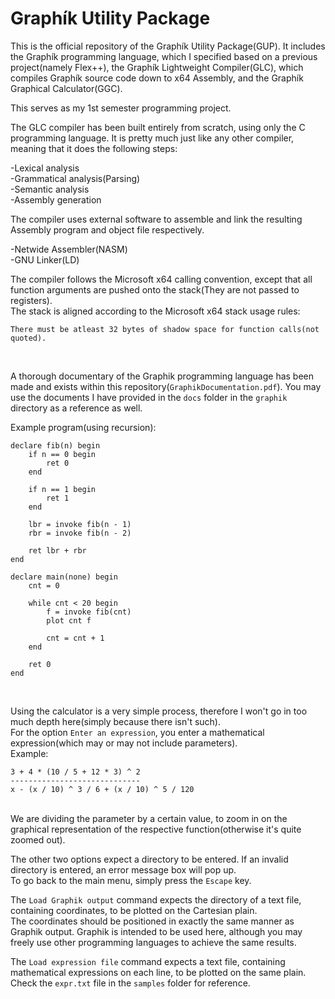# Graphík Utility Package
This is the official repository of the Graphík Utility Package(GUP). It includes the Graphík programming language, which I specified based on a previous project(namely Flex++), the Graphík Lightweight Compiler(GLC), which compiles Graphík source code down to x64 Assembly, and the Graphík Graphical Calculator(GGC).<br>

This serves as my 1st semester programming project.<br>

The GLC compiler has been built entirely from scratch, using only the C programming language. It is pretty much just like any other compiler, meaning that it does the following steps: <br>
<p>
-Lexical analysis<br>
-Grammatical analysis(Parsing)<br>
-Semantic analysis<br>
-Assembly generation
</p>

The compiler uses external software to assemble and link the resulting Assembly program and object file respectively.<br>
<p>
-Netwide Assembler(NASM)<br>
-GNU Linker(LD)
</p>

The compiler follows the Microsoft x64 calling convention, except that all function arguments are pushed onto the stack(They are not passed to registers).<br>
The stack is aligned according to the Microsoft x64 stack usage rules:<br>
```
There must be atleast 32 bytes of shadow space for function calls(not quoted).
```
<br>

A thorough documentary of the Graphik programming language has been made and exists within this repository(`GraphikDocumentation.pdf`). You may use the documents I have provided in the `docs` folder in the `graphik` directory as a reference as well.<br>

Example program(using recursion):<br>
```
declare fib(n) begin
	if n == 0 begin
		ret 0
	end

	if n == 1 begin
		ret 1
	end

	lbr = invoke fib(n - 1)
	rbr = invoke fib(n - 2)

	ret lbr + rbr
end

declare main(none) begin
	cnt = 0

	while cnt < 20 begin
		f = invoke fib(cnt)
		plot cnt f

		cnt = cnt + 1
	end

	ret 0
end
```
<br>

Using the calculator is a very simple process, therefore I won't go in too much depth here(simply because there isn't such).<br>
For the option `Enter an expression`, you enter a mathematical expression(which may or may not include parameters).<br>
Example:<br>
```
3 + 4 * (10 / 5 + 12 * 3) ^ 2
-----------------------------
x - (x / 10) ^ 3 / 6 + (x / 10) ^ 5 / 120
```

<br>
We are dividing the parameter by a certain value, to zoom in on the graphical representation of the respective function(otherwise it's quite zoomed out).<br>

The other two options expect a directory to be entered. If an invalid directory is entered, an error message box will pop up.<br>
To go back to the main menu, simply press the `Escape` key.<br>

The `Load Graphik output` command expects the directory of a text file, containing coordinates, to be plotted on the Cartesian plain.<br>
The coordinates should be positioned in exactly the same manner as Graphik output. Graphik is intended to be used here, although you may freely use other programming languages to achieve the same results.<br>

The `Load expression file` command expects a text file, containing mathematical expressions on each line, to be plotted on the same plain.<br>
Check the `expr.txt` file in the `samples` folder for reference.<br>